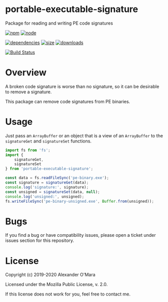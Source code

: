 # portable-executable-signature

Package for reading and writing PE code signatures

[![npm](https://img.shields.io/npm/v/portable-executable-signature.svg)](https://npmjs.com/package/portable-executable-signature)
[![node](https://img.shields.io/node/v/portable-executable-signature.svg)](https://nodejs.org)

[![dependencies](https://img.shields.io/david/AlexanderOMara/portable-executable-signature.svg)](https://david-dm.org/AlexanderOMara/portable-executable-signature)
[![size](https://packagephobia.now.sh/badge?p=portable-executable-signature)](https://packagephobia.now.sh/result?p=portable-executable-signature)
[![downloads](https://img.shields.io/npm/dm/portable-executable-signature.svg)](https://npmcharts.com/compare/portable-executable-signature?minimal=true)

[![Build Status](https://github.com/AlexanderOMara/portable-executable-signature/workflows/main/badge.svg?branch=master)](https://github.com/AlexanderOMara/portable-executable-signature/actions?query=workflow%3Amain+branch%3Amaster)


# Overview

A broken code signature is worse than no signature, so it can be desirable to remove a signature.

This package can remove code signatures from PE binaries.


# Usage

Just pass an `ArrayBuffer` or an object that is a view of an `ArrayBuffer` to the `signatureGet` and `signatureSet` functions.

```js
import fs from 'fs';
import {
	signatureGet,
	signatureSet
} from 'portable-executable-signature';

const data = fs.readFileSync('pe-binary.exe');
const signature = signatureGet(data);
console.log('signature:', signature);
const unsigned = signatureSet(data, null);
console.log('unsigned:', unsigned);
fs.writeFileSync('pe-binary-unsigned.exe', Buffer.from(unsigned));
```


# Bugs

If you find a bug or have compatibility issues, please open a ticket under issues section for this repository.


# License

Copyright (c) 2019-2020 Alexander O'Mara

Licensed under the Mozilla Public License, v. 2.0.

If this license does not work for you, feel free to contact me.
